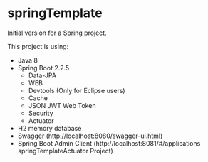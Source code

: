 # springTemplate
Initial version for a Spring project.

This project is using:
- Java 8
- Spring Boot 2.2.5
  - Data-JPA
  - WEB
  - Devtools (Only for Eclipse users)
  - Cache
  - JSON JWT Web Token
  - Security
  - Actuator
- H2 memory database
- Swagger (http://localhost:8080/swagger-ui.html)
- Spring Boot Admin Client (http://localhost:8081/#/applications springTemplateActuator Project)